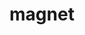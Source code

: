 ---
layout: smileys&emotion
title: magnet
emoji: magnet
permalink: 🧲.html
image: assets/img/3moji/magnet.png
---